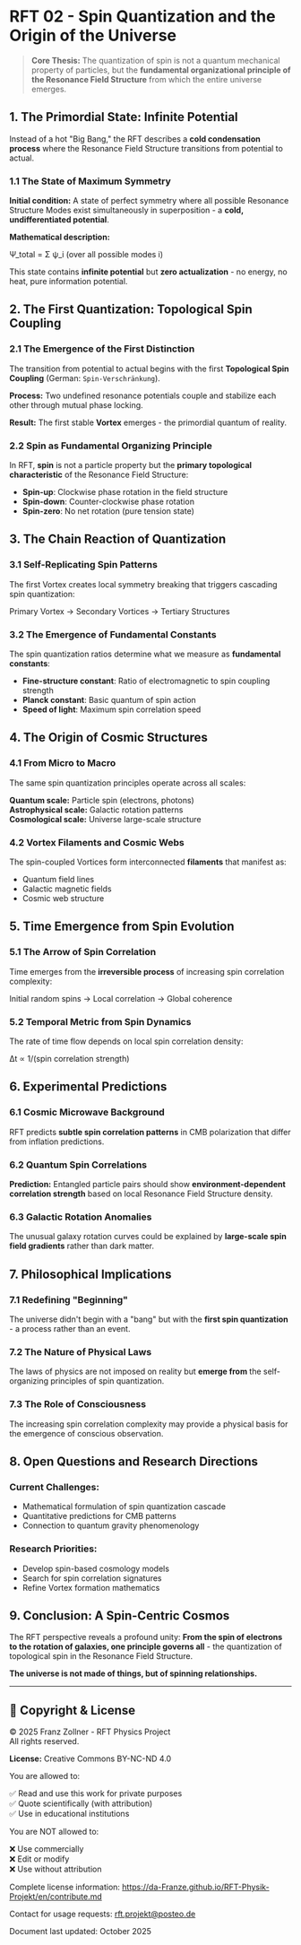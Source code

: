# RFT 02 - Spin Quantization and the Origin of the Universe

> **Core Thesis:** The quantization of spin is not a quantum mechanical property of particles, but the **fundamental organizational principle of the Resonance Field Structure** from which the entire universe emerges.

## 1. The Primordial State: Infinite Potential

Instead of a hot "Big Bang," the RFT describes a **cold condensation process** where the Resonance Field Structure transitions from potential to actual.

### 1.1 The State of Maximum Symmetry

**Initial condition:** A state of perfect symmetry where all possible Resonance Structure Modes exist simultaneously in superposition - a **cold, undifferentiated potential**.

**Mathematical description:** 

Ψ_total = Σ ψ_i (over all possible modes i)

This state contains **infinite potential** but **zero actualization** - no energy, no heat, pure information potential.

## 2. The First Quantization: Topological Spin Coupling

### 2.1 The Emergence of the First Distinction

The transition from potential to actual begins with the first **Topological Spin Coupling** (German: `Spin-Verschränkung`).

**Process:** Two undefined resonance potentials couple and stabilize each other through mutual phase locking.

**Result:** The first stable **Vortex** emerges - the primordial quantum of reality.

### 2.2 Spin as Fundamental Organizing Principle

In RFT, **spin** is not a particle property but the **primary topological characteristic** of the Resonance Field Structure:

- **Spin-up**: Clockwise phase rotation in the field structure
- **Spin-down**: Counter-clockwise phase rotation  
- **Spin-zero**: No net rotation (pure tension state)

## 3. The Chain Reaction of Quantization

### 3.1 Self-Replicating Spin Patterns

The first Vortex creates local symmetry breaking that triggers cascading spin quantization:

Primary Vortex → Secondary Vortices → Tertiary Structures

### 3.2 The Emergence of Fundamental Constants

The spin quantization ratios determine what we measure as **fundamental constants**:

- **Fine-structure constant**: Ratio of electromagnetic to spin coupling strength
- **Planck constant**: Basic quantum of spin action
- **Speed of light**: Maximum spin correlation speed

## 4. The Origin of Cosmic Structures

### 4.1 From Micro to Macro

The same spin quantization principles operate across all scales:

**Quantum scale:** Particle spin (electrons, photons)  
**Astrophysical scale:** Galactic rotation patterns  
**Cosmological scale:** Universe large-scale structure

### 4.2 Vortex Filaments and Cosmic Webs

The spin-coupled Vortices form interconnected **filaments** that manifest as:
- Quantum field lines
- Galactic magnetic fields  
- Cosmic web structure

## 5. Time Emergence from Spin Evolution

### 5.1 The Arrow of Spin Correlation

Time emerges from the **irreversible process** of increasing spin correlation complexity:

Initial random spins → Local correlation → Global coherence

### 5.2 Temporal Metric from Spin Dynamics

The rate of time flow depends on local spin correlation density:

Δt ∝ 1/(spin correlation strength)

## 6. Experimental Predictions

### 6.1 Cosmic Microwave Background

RFT predicts **subtle spin correlation patterns** in CMB polarization that differ from inflation predictions.

### 6.2 Quantum Spin Correlations

**Prediction:** Entangled particle pairs should show **environment-dependent correlation strength** based on local Resonance Field Structure density.

### 6.3 Galactic Rotation Anomalies

The unusual galaxy rotation curves could be explained by **large-scale spin field gradients** rather than dark matter.

## 7. Philosophical Implications

### 7.1 Redefining "Beginning"

The universe didn't begin with a "bang" but with the **first spin quantization** - a process rather than an event.

### 7.2 The Nature of Physical Laws

The laws of physics are not imposed on reality but **emerge from** the self-organizing principles of spin quantization.

### 7.3 The Role of Consciousness

The increasing spin correlation complexity may provide a physical basis for the emergence of conscious observation.

## 8. Open Questions and Research Directions

### Current Challenges:
- Mathematical formulation of spin quantization cascade
- Quantitative predictions for CMB patterns
- Connection to quantum gravity phenomenology

### Research Priorities:
- Develop spin-based cosmology models
- Search for spin correlation signatures
- Refine Vortex formation mathematics

## 9. Conclusion: A Spin-Centric Cosmos

The RFT perspective reveals a profound unity: **From the spin of electrons to the rotation of galaxies, one principle governs all** - the quantization of topological spin in the Resonance Field Structure.

**The universe is not made of things, but of spinning relationships.**

---

## 📜 Copyright & License

© 2025 Franz Zollner - RFT Physics Project  
All rights reserved.

**License:** Creative Commons BY-NC-ND 4.0

You are allowed to:

✅ Read and use this work for private purposes  
✅ Quote scientifically (with attribution)  
✅ Use in educational institutions

You are NOT allowed to:

❌ Use commercially  
❌ Edit or modify  
❌ Use without attribution

Complete license information: https://da-Franze.github.io/RFT-Physik-Projekt/en/contribute.md

Contact for usage requests: rft.projekt@posteo.de

Document last updated: October 2025 
